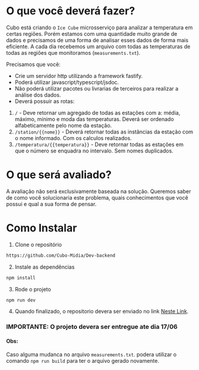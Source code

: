 # O que você deverá fazer?

Cubo está criando o `Ice Cube` microsserviço para analizar a temperatura em certas regiões. Porém estamos com uma quantidade muito grande de dados e precisamos de uma forma de analisar esses dados de forma mais eficiente.
A cada dia recebemos um arquivo com todas as temperaturas de todas as regiões que monitoramos (`measurements.txt`).

Precisamos que você:

-    Crie um servidor http utilizando a framework fastify.
-    Poderá utilizar javascript/typescript/jsdoc.
-    Não poderá utilizar pacotes ou livrarias de terceiros para realizar a análise dos dados.
-    Deverá possuir as rotas:

1. `/` - Deve retornar um agregado de todas as estações com a: média, máximo, mínimo e moda das temperaturas. Deverá ser ordenado alfabeticamente pelo nome da estação.
2. `/station/{{nome}}` - Deverá retornar todas as instâncias da estação com o nome informado. Com os calculos realizados.
3. `/temperatura/{{temperatura}}` - Deve retornar todas as estações em que o número se enquadra no intervalo. Sem nomes duplicados.

# O que será avaliado?

A avaliação não será exclusivamente baseada na solução. Queremos saber de como você solucionaria este problema, quais conhecimentos que você possui e qual a sua forma de pensar.

# Como Instalar

1. Clone o repositório

```bash
https://github.com/Cubo-Midia/Dev-backend
```

2. Instale as dependências

```bash
npm install
```

3. Rode o projeto

```bash
npm run dev
```

4. Quando finalizado, o repositorio devera ser enviado no link [Neste Link](https://docs.google.com/forms/d/e/1FAIpQLSfCNCVBEOjP0fdpArcFgZt3eP2QYvB635jP2VcditZ9nRLOMA/viewform).

### **IMPORTANTE:** O projeto devera ser entregue ate dia 17/06

#### Obs:

Caso alguma mudanca no arquivo `measurements.txt`. podera utilizar o comando `npm run build` para ter o arquivo gerado novamente.

